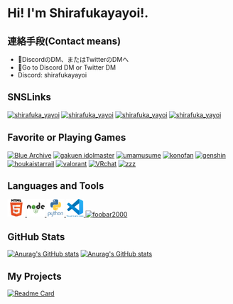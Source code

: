 # Hi! I'm Shirafukayayoi!.

## 連絡手段(Contact means)

- 📩DiscordのDM、またはTwitterのDMへ
- 📩Go to Discord DM or Twitter DM
- Discord: shirafukayayoi

## SNSLinks

<p align="left">
<a href="https://twitter.com/shirafukayayoi" target="blank"><img align="center" src="https://raw.githubusercontent.com/rahuldkjain/github-profile-readme-generator/master/src/images/icons/Social/twitter.svg" alt="shirafuka_yayoi" height="40" width="40" /></a>
<a href="https://www.youtube.com/c/shirafuka_yayoi" target="blank"><img align="center" src="https://raw.githubusercontent.com/rahuldkjain/github-profile-readme-generator/master/src/images/icons/Social/youtube.svg" alt="shirafuka_yayoi" height="40" width="40" /></a>
<a href="https://www.twitch.tv/shirafukayayoi" target="blank"><img align="center" src="https://upload.wikimedia.org/wikipedia/commons/d/d3/Twitch_Glitch_Logo_Purple.svg" alt="shirafuka_yayoi" height="40" width="40" /></a>
<a href="https://kakuyomu.jp/users/yayoi_san" target="blank"><img align="center" src="https://play-lh.googleusercontent.com/DNjgVThRqN_cSsntJZqQEMmVMjnfF1bk1Iyy0sDiOsaQWZSIGxeF09PsXdcwOE5E" alt="shirafuka_yayoi" height="40" width="40" /></a>
</p>

## Favorite or Playing Games

<p align="left">
<a href="https://bluearchive.jp" target="blank"><img align="center" src="https://play-lh.googleusercontent.com/GKfKz4owMGkDK6NKeYecHYndp_p6pJ4uuZd-OcUc2aro5PQRdK0bbVyM0ni3nMs5vA" alt="Blue Archive" height="40" width="40" /></a>
<a href="https://gakuen.idolmaster-official.jp" target="blank"><img align="center" src="https://gakuen.idolmaster-official.jp/assets/img/common/icon_app.png" alt="gakuen idolmaster" height="40" width="40" /></a>
<a href="https://umamusume.jp" target="blank"><img align="center" src="https://images.microcms-assets.io/assets/973fc097984b400db8729642ddff5938/318c72b906084535ac844584fbd00bf9/app_icon.png" alt="umamusume" height="40" width="40" /></a>
<a href="https://konosubafd.jp" target="blank"><img align="center" src="https://yt3.googleusercontent.com/rWMQPWqSox48wCT2QlLlq9VlJ9npS3cHDxqJRsvwTYUJIFrMiRFGcF7hmlY6Rk2jPKlpMi_hWJc=s900-c-k-c0x00ffffff-no-rj" alt="konofan" height="40" width="40" /></a>
<a href="https://genshin.hoyoverse.com" target="blank"><img align="center" src="https://pbs.twimg.com/profile_images/1774802682068512768/zRFQ4YHV_400x400.jpg" alt="genshin" height="40" width="40" /></a>
<a href="hhttps://hsr.hoyoverse.com" target="blank"><img align="center" src="https://pbs.twimg.com/profile_images/1788028684668141569/iq-OuutM_400x400.jpg" alt="houkaistarrail" height="40" width="40" /></a>
<a href="https://playvalorant.com" target="blank"><img align="center" src="https://yt3.googleusercontent.com/7NSzHZlaIM0q8yteFQJuI3SEOr4Ntb28uXlGdfj2HAdiWqBCHUBbQpizheJch2hCr9RcveSD6w=s160-c-k-c0x00ffffff-no-rj" alt="valorant" height="40" width="40" /></a>
<a href="https://hello.vrchat.com" target="blank"><img align="center" src="https://cdn2.steamgriddb.com/icon/4b0a618db23379c7c77f818cf569050d.ico" alt="VRchat" height="40" width="40" /></a>
<a href="https://zenless.hoyoverse.com/ja-jp/" target="blank"><img align="center" src="https://upload-os-bbs.hoyolab.com/upload/2022/05/08/129863502/e4812653f6be1c81c5f9b04e7ed75f56_7108343610509244475.jpeg?x-oss-process=image%2Fresize%2Cs_1000%2Fauto-orient%2C0%2Finterlace%2C1%2Fformat%2Cwebp%2Fquality%2Cq_70" alt="zzz" height="40" width="40" /></a>
</p>

## Languages and Tools

<p align="left">
<a href="https://www.w3schools.com/html/" target="_blank"> <img src="https://raw.githubusercontent.com/devicons/devicon/master/icons/html5/html5-original-wordmark.svg" alt="html5" width="40" height="40"/> </a>
<a href="https://nodejs.org/" target="_blank"> <img src="https://raw.githubusercontent.com/devicons/devicon/master/icons/nodejs/nodejs-original-wordmark.svg" alt="nodejs" width="40" height="40"/> </a>
<a href="https://www.python.org/" target="_blank"> <img src="https://raw.githubusercontent.com/devicons/devicon/master/icons/python/python-original-wordmark.svg" alt="python" width="40" height="40"/> </a>
<a href="https://code.visualstudio.com/" target="_blank"> <img src="https://raw.githubusercontent.com/devicons/devicon/master/icons/vscode/vscode-original-wordmark.svg" alt="vscode" width="40" height="40"/> </a>
<a href="https://www.foobar2000.org/" target="_blank"> <img src="https://img.utdstc.com/icon/2b8/41d/2b841da01a5c0aa59b9c79253d9b2fa2fc22db2d8600c56e63f59315056d872b:200" alt="foobar2000" width="40" height="40"/> </a>
</p>

## GitHub Stats

[![Anurag's GitHub stats](https://github-readme-stats.vercel.app/api?username=shirafukayayoi&show_icons=true&theme=tokyonight&count_private=true&include_all_commits=true)](https://github.com/anuraghazra/github-readme-stats)
[![Anurag's GitHub stats](https://github-readme-stats.vercel.app/api/top-langs/?username=shirafukayayoi&show_icons=true&theme=tokyonight)](https://github.com/anuraghazra/github-readme-stats)

## My Projects

[![Readme Card](https://github-readme-stats.vercel.app/api/pin/?username=shirafukayayoi&show_owner=true&theme=tokyonight&repo=Shirafuka_Practice)](https://github.com/shirafukayayoi/Shirafuka_Practice)
